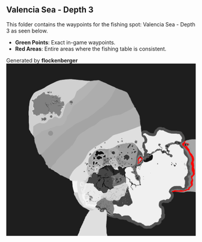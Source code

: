 ## Valencia Sea - Depth 3
This folder contains the waypoints for the fishing spot: Valencia Sea - Depth 3 as seen below.

- **Green Points**: Exact in-game waypoints.
- **Red Areas**: Entire areas where the fishing table is consistent.

Generated by **flockenberger**
![Valencia Sea - Depth 3](./Preview.png?raw=true "Valencia Sea - Depth 3")